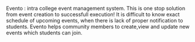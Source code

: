 Evento : intra college event management system.
This is one stop solution from event creation to successfull execution!
It is difficult to know exact schedule of upcoming events, when there is lack of proper notification to students. 
Evento helps community members to create,view and update new events which students can join.
